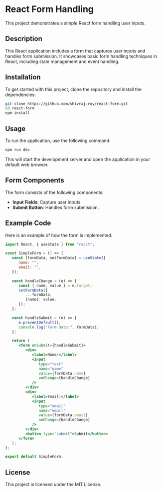 # React Form Handling

This project demonstrates a simple React form handling user inputs.

## Description

This React application includes a form that captures user inputs and handles form submission. It showcases basic form handling techniques in React, including state management and event handling.

## Installation

To get started with this project, clone the repository and install the dependencies:

```bash
git clone https://github.com/shivraj-roy/react-form.git
cd react-form
npm install
```

## Usage

To run the application, use the following command:

```bash
npm run dev
```

This will start the development server and open the application in your default web browser.

## Form Components

The form consists of the following components:

-  **Input Fields**: Capture user inputs.
-  **Submit Button**: Handles form submission.

## Example Code

Here is an example of how the form is implemented:

```jsx
import React, { useState } from "react";

const SimpleForm = () => {
   const [formData, setFormData] = useState({
      name: "",
      email: "",
   });

   const handleChange = (e) => {
      const { name, value } = e.target;
      setFormData({
         ...formData,
         [name]: value,
      });
   };

   const handleSubmit = (e) => {
      e.preventDefault();
      console.log("Form Data:", formData);
   };

   return (
      <form onSubmit={handleSubmit}>
         <div>
            <label>Name:</label>
            <input
               type="text"
               name="name"
               value={formData.name}
               onChange={handleChange}
            />
         </div>
         <div>
            <label>Email:</label>
            <input
               type="email"
               name="email"
               value={formData.email}
               onChange={handleChange}
            />
         </div>
         <button type="submit">Submit</button>
      </form>
   );
};

export default SimpleForm;
```

## License

This project is licensed under the MIT License.
